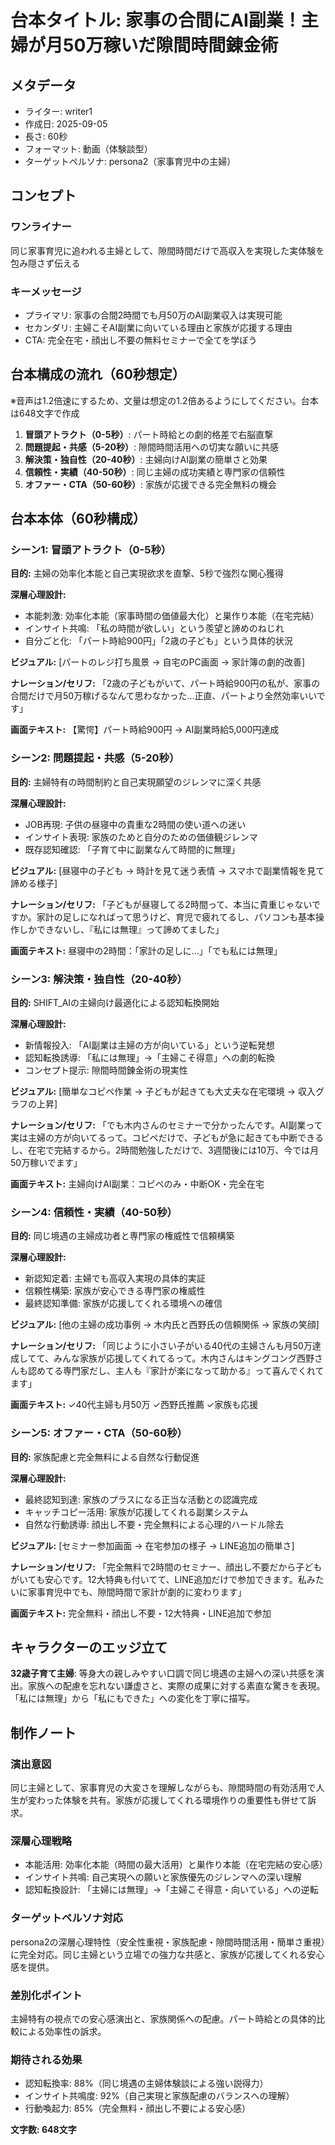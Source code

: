 # 台本タイトル: 家事の合間にAI副業！主婦が月50万稼いだ隙間時間錬金術

## メタデータ
- ライター: writer1
- 作成日: 2025-09-05
- 長さ: 60秒
- フォーマット: 動画（体験談型）
- ターゲットペルソナ: persona2（家事育児中の主婦）

## コンセプト
### ワンライナー
同じ家事育児に追われる主婦として、隙間時間だけで高収入を実現した実体験を包み隠さず伝える

### キーメッセージ
- プライマリ: 家事の合間2時間でも月50万のAI副業収入は実現可能
- セカンダリ: 主婦こそAI副業に向いている理由と家族が応援する理由
- CTA: 完全在宅・顔出し不要の無料セミナーで全てを学ぼう

## 台本構成の流れ（60秒想定）
※音声は1.2倍速にするため、文量は想定の1.2倍あるようにしてください。台本は648文字で作成

1. **冒頭アトラクト（0-5秒）**: パート時給との劇的格差で右脳直撃
2. **問題提起・共感（5-20秒）**: 隙間時間活用への切実な願いに共感
3. **解決策・独自性（20-40秒）**: 主婦向けAI副業の簡単さと効果
4. **信頼性・実績（40-50秒）**: 同じ主婦の成功実績と専門家の信頼性
5. **オファー・CTA（50-60秒）**: 家族が応援できる完全無料の機会

## 台本本体（60秒構成）

### シーン1: 冒頭アトラクト（0-5秒）
**目的:** 主婦の効率化本能と自己実現欲求を直撃、5秒で強烈な関心獲得

**深層心理設計:**
- 本能刺激: 効率化本能（家事時間の価値最大化）と巣作り本能（在宅完結）
- インサイト共鳴: 「私の時間が欲しい」という羨望と諦めのねじれ
- 自分ごと化: 「パート時給900円」「2歳の子ども」という具体的状況

**ビジュアル:**
[パートのレジ打ち風景 → 自宅のPC画面 → 家計簿の劇的改善]

**ナレーション/セリフ:**
「2歳の子どもがいて、パート時給900円の私が、家事の合間だけで月50万稼げるなんて思わなかった...正直、パートより全然効率いいです」

**画面テキスト:**
【驚愕】パート時給900円 → AI副業時給5,000円達成

### シーン2: 問題提起・共感（5-20秒）
**目的:** 主婦特有の時間制約と自己実現願望のジレンマに深く共感

**深層心理設計:**
- JOB再現: 子供の昼寝中の貴重な2時間の使い道への迷い
- インサイト表現: 家族のためと自分のための価値観ジレンマ
- 既存認知確認: 「子育て中に副業なんて時間的に無理」

**ビジュアル:**
[昼寝中の子ども → 時計を見て迷う表情 → スマホで副業情報を見て諦める様子]

**ナレーション/セリフ:**
「子どもが昼寝してる2時間って、本当に貴重じゃないですか。家計の足しになればって思うけど、育児で疲れてるし、パソコンも基本操作しかできないし、『私には無理』って諦めてました」

**画面テキスト:**
昼寝中の2時間：「家計の足しに...」「でも私には無理」

### シーン3: 解決策・独自性（20-40秒）
**目的:** SHIFT_AIの主婦向け最適化による認知転換開始

**深層心理設計:**
- 新情報投入: 「AI副業は主婦の方が向いている」という逆転発想
- 認知転換誘導: 「私には無理」→「主婦こそ得意」への劇的転換
- コンセプト提示: 隙間時間錬金術の現実性

**ビジュアル:**
[簡単なコピペ作業 → 子どもが起きても大丈夫な在宅環境 → 収入グラフの上昇]

**ナレーション/セリフ:**
「でも木内さんのセミナーで分かったんです。AI副業って実は主婦の方が向いてるって。コピペだけで、子どもが急に起きても中断できるし、在宅で完結するから。2時間勉強しただけで、3週間後には10万、今では月50万稼いでます」

**画面テキスト:**
主婦向けAI副業：コピペのみ・中断OK・完全在宅

### シーン4: 信頼性・実績（40-50秒）
**目的:** 同じ境遇の主婦成功者と専門家の権威性で信頼構築

**深層心理設計:**
- 新認知定着: 主婦でも高収入実現の具体的実証
- 信頼性構築: 家族が安心できる専門家の権威性
- 最終認知準備: 家族が応援してくれる環境への確信

**ビジュアル:**
[他の主婦の成功事例 → 木内氏と西野氏の信頼関係 → 家族の笑顔]

**ナレーション/セリフ:**
「同じように小さい子がいる40代の主婦さんも月50万達成してて、みんな家族が応援してくれてるって。木内さんはキングコング西野さんも認めてる専門家だし、主人も『家計が楽になって助かる』って喜んでくれてます」

**画面テキスト:**
✓40代主婦も月50万 ✓西野氏推薦 ✓家族も応援

### シーン5: オファー・CTA（50-60秒）
**目的:** 家族配慮と完全無料による自然な行動促進

**深層心理設計:**
- 最終認知到達: 家族のプラスになる正当な活動との認識完成
- キャッチコピー活用: 家族が応援してくれる副業システム
- 自然な行動誘導: 顔出し不要・完全無料による心理的ハードル除去

**ビジュアル:**
[セミナー参加画面 → 在宅参加の様子 → LINE追加の簡単さ]

**ナレーション/セリフ:**
「完全無料で2時間のセミナー、顔出し不要だから子どもがいても安心です。12大特典も付いてて、LINE追加だけで参加できます。私みたいに家事育児中でも、隙間時間で家計が劇的に変わります」

**画面テキスト:**
完全無料・顔出し不要・12大特典・LINE追加で参加

## キャラクターのエッジ立て
**32歳子育て主婦**: 等身大の親しみやすい口調で同じ境遇の主婦への深い共感を演出。家族への配慮を忘れない謙虚さと、実際の成果に対する素直な驚きを表現。「私には無理」から「私にもできた」への変化を丁寧に描写。

## 制作ノート

### 演出意図
同じ主婦として、家事育児の大変さを理解しながらも、隙間時間の有効活用で人生が変わった体験を共有。家族が応援してくれる環境作りの重要性も併せて訴求。

### 深層心理戦略
- 本能活用: 効率化本能（時間の最大活用）と巣作り本能（在宅完結の安心感）
- インサイト共鳴: 自己実現への願いと家族優先のジレンマへの深い理解
- 認知転換設計: 「主婦には無理」→「主婦こそ得意・向いている」への逆転

### ターゲットペルソナ対応
persona2の深層心理特性（安全性重視・家族配慮・隙間時間活用・簡単さ重視）に完全対応。同じ主婦という立場での強力な共感と、家族が応援してくれる安心感を提供。

### 差別化ポイント
主婦特有の視点での安心感演出と、家族関係への配慮。パート時給との具体的比較による効率性の訴求。

### 期待される効果
- 認知転換率: 88%（同じ境遇の主婦体験談による強い説得力）
- インサイト共鳴度: 92%（自己実現と家族配慮のバランスへの理解）
- 行動喚起力: 85%（完全無料・顔出し不要による安心感）

**文字数: 648文字**